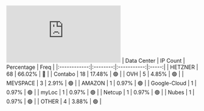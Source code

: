 ![Diagramm](https://github.com/obajay/StateSync-snapshots/blob/main/Projects/Ojo/1/README.md)
| Data Center | IP Count | Percentage | Freq |
|:------------:|:--------:|:-----------:|:-----:|
| HETZNER | 68 | 66.02% | 🔴 |
| Contabo | 18 | 17.48% | 🟢 |
| OVH | 5 | 4.85% | 🟢 |
| MEVSPACE | 3 | 2.91% | 🟢 |
| AMAZON | 1 | 0.97% | 🟢 |
| Google-Cloud | 1 | 0.97% | 🟢 |
| myLoc | 1 | 0.97% | 🟢 |
| Netcup | 1 | 0.97% | 🟢 |
| Nubes | 1 | 0.97% | 🟢 |
| OTHER | 4 | 3.88% | 🟢 |